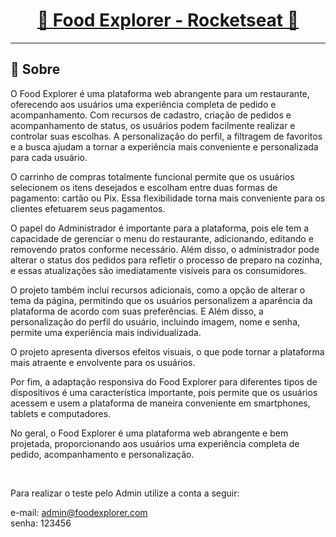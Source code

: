 <p align="center">
  <h1 align="center"><a href="https://food-explorer-vasc-333.netlify.app/">🍴 Food Explorer - Rocketseat 🍴</a></h1>
</p>
 
___

## 📝 Sobre

O Food Explorer é uma plataforma web abrangente para um restaurante, oferecendo aos usuários uma experiência completa de pedido e acompanhamento. Com recursos de cadastro, criação de pedidos e acompanhamento de status, os usuários podem facilmente realizar e controlar suas escolhas. A personalização do perfil, a filtragem de favoritos e a busca ajudam a tornar a experiência mais conveniente e personalizada para cada usuário.

O carrinho de compras totalmente funcional permite que os usuários selecionem os itens desejados e escolham entre duas formas de pagamento: cartão ou Pix. 
Essa flexibilidade torna mais conveniente para os clientes efetuarem seus pagamentos.

O papel do Administrador é importante para a plataforma, pois ele tem a capacidade de gerenciar o menu do restaurante, adicionando, editando e removendo pratos conforme necessário. Além disso, o administrador pode alterar o status dos pedidos para refletir o processo de preparo na cozinha, e essas atualizações são imediatamente visíveis para os consumidores.

O projeto também inclui recursos adicionais, como a opção de alterar o tema da página, permitindo que os usuários personalizem a aparência da plataforma de acordo com suas preferências. E Além disso, a personalização do perfil do usuário, incluindo imagem, nome e senha, permite uma experiência mais individualizada.

O projeto apresenta diversos efeitos visuais, o que pode tornar a plataforma mais atraente e envolvente para os usuários.

Por fim, a adaptação responsiva do Food Explorer para diferentes tipos de dispositivos é uma característica importante, pois permite que os usuários acessem e usem a plataforma de maneira conveniente em smartphones, tablets e computadores.

No geral, o Food Explorer é uma plataforma web abrangente e bem projetada, proporcionando aos usuários uma experiência completa de pedido, acompanhamento e personalização.</p>
</br>

Para realizar o teste pelo Admin utilize a conta a seguir: </br>

e-mail: admin@foodexplorer.com </br>
senha: 123456

